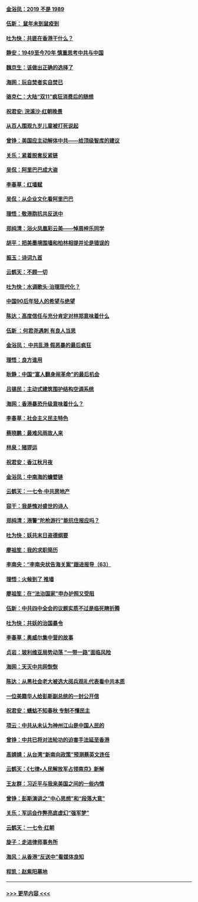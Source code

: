 #### [金浴凤：2019 不是 1989](../pages/nsc993/n11657663.md?t=11151855) 
#### [伍新： 鼠年未到鼠疫到](../pages/nsc993/n11655098.md?t=11151855) 
#### [吐为快：共匪在香港干什么？](../pages/nsc993/n11654891.md?t=11151855) 
#### [静安：1949至今70年 慎重思考中共与中国](../pages/nsc993/n11651244.md?t=11151855) 
#### [魏京生：该做出正确的选择了](../pages/nsc993/n11653084.md?t=11151855) 
#### [海网：玩自焚者实自焚已](../pages/nsc993/n11652423.md?t=11151855) 
#### [骆克仁：大陆“双11”疯狂消费后的随想](../pages/nsc993/n11652305.md?t=11151855) 
#### [祝君安: 浣溪沙·红朝晚景](../pages/nsc993/n11652258.md?t=11151855) 
#### [从百人围观九岁儿童被打死说起](../pages/nsc993/n11651030.md?t=11151855) 
#### [曾铮：美国应主动解体中共——给顶级智库的建议](../pages/nsc993/n11649888.md?t=11151855) 
#### [关乐：紧着脱套反紧链](../pages/nsc993/n11649069.md?t=11151855) 
#### [吴侃：阿里巴巴成大盗](../pages/nsc993/n11645523.md?t=11151855) 
#### [李春草：红墙赋](../pages/nsc993/n11646389.md?t=11151855) 
#### [吴侃：从企业文化看阿里巴巴](../pages/nsc993/n11645476.md?t=11151855) 
#### [理悟：敬港胞抗共反送中](../pages/nsc993/n11645466.md?t=11151855) 
#### [郑纯清：浴火凤凰彩云美——悼周梓乐同学](../pages/nsc993/n11645155.md?t=11151855) 
#### [胡平：把美墨境围墙和柏林相提并论是错误的](../pages/nsc993/n11645134.md?t=11151855) 
#### [振玉：诗词九首](../pages/nsc993/n11644081.md?t=11151855) 
#### [云鹤天：不顾一切](../pages/nsc993/n11643508.md?t=11151855) 
#### [吐为快：水调歌头·治理现代化？](../pages/nsc993/n11643485.md?t=11151855) 
#### [中国90后年轻人的希望与绝望](../pages/nsc993/n11642317.md?t=11151855) 
#### [陈达：高度信任与充分肯定对林郑意味着什么](../pages/nsc993/n11641441.md?t=11151855) 
#### [伍新 ：何君尧遇刺 有良人当思](../pages/nsc993/n11641503.md?t=11151855) 
#### [金浴凤： 中共乱港  假恶暴的最后疯狂](../pages/nsc993/n11641495.md?t=11151855) 
#### [理悟：良方谁用](../pages/nsc993/n11641463.md?t=11151855) 
#### [耿静：中国“富人翻身闹革命”的最后机会](../pages/nsc993/n11640655.md?t=11151855) 
#### [吕锡民：主动式建筑围护结构空调系统](../pages/nsc993/n11640168.md?t=11151855) 
#### [海网：香港暴恐升级意味着什么？](../pages/nsc993/n11635904.md?t=11151855) 
#### [李春草：社会主义民主特色](../pages/nsc993/n11634657.md?t=11151855) 
#### [蔡晓鹏：最难风雨故人来](../pages/nsc993/n11633145.md?t=11151855) 
#### [林泉：猪猡运](../pages/nsc993/n11631469.md?t=11151855) 
#### [祝君安：香江秋月夜](../pages/nsc993/n11631440.md?t=11151855) 
#### [金浴凤：中南海的蟾嬖链](../pages/nsc993/n11631290.md?t=11151855) 
#### [云鹤天：一七令·中共房地产](../pages/nsc993/n11630084.md?t=11151855) 
#### [容干：我是愧对盛世的诗人](../pages/nsc993/n11630059.md?t=11151855) 
#### [郑纯清：港警“陀枪游行”能抗住报应吗？](../pages/nsc993/n11629999.md?t=11151855) 
#### [吐为快：妖共末日盗德纲要](../pages/nsc993/n11628610.md?t=11151855) 
#### [廖祖笙：我的求职简历](../pages/nsc993/n11628492.md?t=11151855) 
#### [李南央：“李南央状告海关案”跟进报导（63）](../pages/nsc993/n11627039.md?t=11151855) 
#### [理悟：火候到了 推墙](../pages/nsc993/n11626917.md?t=11151855) 
#### [廖祖笙：在“法治国家”申办护照又受阻](../pages/nsc993/n11626500.md?t=11151855) 
#### [伍新：中共四中全会的议题实质不过是临死瞎折腾](../pages/nsc993/n11621774.md?t=11151855) 
#### [吐为快：共妖的治国暴令](../pages/nsc993/n11621401.md?t=11151855) 
#### [李春草：奥威尔集中营的故事](../pages/nsc993/n11621373.md?t=11151855) 
#### [贞岩：玻利维亚局势动荡 “一带一路”面临风险](../pages/nsc993/n11619480.md?t=11151855) 
#### [海网：天灭中共网恢恢](../pages/nsc993/n11618261.md?t=11151855) 
#### [陈达：从黑社会老大被选大阅兵观礼代表看中共本质](../pages/nsc993/n11618229.md?t=11151855) 
#### [一位美籍华人给彭斯副总统的一封公开信](../pages/nsc993/n11616906.md?t=11151855) 
#### [祝君安：蟪蛄不知春秋  专制不懂民主](../pages/nsc993/n11616882.md?t=11151855) 
#### [项云：中共从未认为神州江山是中国人民的](../pages/nsc993/n11616763.md?t=11151855) 
#### [曾铮：中共已将对法轮功的迫害手法延至香港](../pages/nsc993/n11616561.md?t=11151855) 
#### [高婧婧：从台湾“新南向政策”预测蔡英文连任](../pages/nsc993/n11616518.md?t=11151855) 
#### [云鹤天：《七律▪人民解放军占领南京》新解](../pages/nsc993/n11616490.md?t=11151855) 
#### [王友群：习近平与我来美国之间的一些内情](../pages/nsc993/n11615052.md?t=11151855) 
#### [曾铮：彭斯演讲之“中心思想”和“段落大意”](../pages/nsc993/n11615020.md?t=11151855) 
#### [关乐：军运会作弊亮底虚幻“强军梦”](../pages/nsc993/n11615008.md?t=11151855) 
#### [云鹤天：一七令‧红朝](../pages/nsc993/n11615000.md?t=11151855) 
#### [旋子：走进律师事务所](../pages/nsc993/n11614894.md?t=11151855) 
#### [海风：从香港“反送中”看媒体良知](../pages/nsc993/n11614480.md?t=11151855) 
#### [程凯：赵紫阳墓地](../pages/nsc993/n11614464.md?t=11151855) 

----
#### [ >>> 更早内容 <<< ](../indexes/nsc993-earlier.md)
